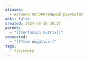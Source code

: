 ```yaml
---
aliases:
  - истинно положительный результат
anki: false
created: 2024-06-18 20:27
parent:
  - "[[Confusion matrix]]"
connected:
  - "[[True negative]]"
tags:
  - fix/empty
---
```

